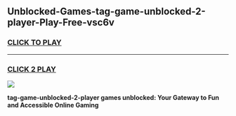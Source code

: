 
## Unblocked-Games-tag-game-unblocked-2-player-Play-Free-vsc6v
<h3>
<a href="https://premium76.site?title=tag-game-unblocked-2-player&ref=18A1">CLICK TO PLAY</a></h3>
<hr>

<h3>
<a href="https://premium76.site?title=tag-game-unblocked-2-player&ref=18A1">CLICK 2 PLAY</a>
  
</h3>

<a href="https://premium76.site?title=tag-game-unblocked-2-player&ref=18A1"><img src="https://clearcache.store/games.png"></a>


**tag-game-unblocked-2-player games unblocked: Your Gateway to Fun and Accessible Online Gaming**
